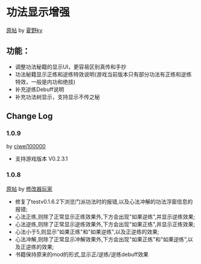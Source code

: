 # 功法显示增强

[原帖](https://bbs.nga.cn/read.php?&tid=15213460)
by [夏野ky](https://bbs.nga.cn/nuke.php?func=ucp&uid=42504349)

## 功能：
- 调整功法秘籍的显示UI，更容易区别真传和手抄
- 功法秘籍显示正练和逆练特效说明(游戏当前版本只有部分功法有正练和逆练特效，一般是内功和绝技)
- 补充逆练Debuff说明
- 补充功法树显示，支持显示不传之秘

## Change Log
### 1.0.9
by [ciwei100000](https://bbs.nga.cn/nuke.php?func=ucp&uid=60320341)
- 支持游戏版本 V0.2.3.1
### 1.0.8
[原帖](https://bbs.nga.cn/read.php?&tid=15885634)
by [修改器玩家](https://bbs.nga.cn/nuke.php?func=ucp&uid=60120163)
- 修复了testv0.1.6.2下浏览门派功法时的报错,以及心法冲解的功法浮窗信息的报错;
- 心法正练,则除了正常显示正练效果外,下方会出现"如果逆练",并显示逆练效果;
- 心法逆练,则除了正常显示逆练效果外,下方会出现"如果正练",并显示正练效果;
- 心法小于5,则显示"如果正练"和"如果逆练",以及正逆练的效果;
- 心法冲解,则除了正常显示冲解效果外,下方会出现"如果正练"和"如果逆练",以及正逆练的效果;
- 书籍保持原来的mod的形式,显示正/逆练/逆练debuff效果



